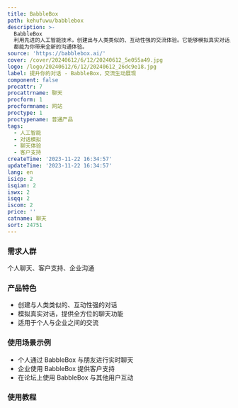 ```yaml
---
title: BabbleBox
path: kehufuwu/babblebox
description: >-
  BabbleBox
  利用先进的人工智能技术，创建出与人类类似的、互动性强的交流体验。它能够模拟真实对话，提供全方位的聊天功能。无论是个人之间的交流，还是企业与客户的对话，BabbleBox
  都能为你带来全新的沟通体验。
source: 'https://babblebox.ai/'
cover: /cover/20240612/6/12/20240612_5e055a49.jpg
logo: /logo/20240612/6/12/20240612_26dc9e18.jpg
label: 提升你的对话 - BabbleBox，交流生动展现
component: false
procattr: 7
procattrname: 聊天
procform: 1
procformname: 网站
proctype: 1
proctypename: 普通产品
tags:
  - 人工智能
  - 对话模拟
  - 聊天体验
  - 客户支持
createTime: '2023-11-22 16:34:57'
updateTime: '2023-11-22 16:34:57'
lang: en
isicp: 2
isqian: 2
iswx: 2
isqq: 2
iscom: 2
price: ''
catname: 聊天
sort: 24751
---
```




### 需求人群
个人聊天、客户支持、企业沟通

### 产品特色
- 创建与人类类似的、互动性强的对话
- 模拟真实对话，提供全方位的聊天功能
- 适用于个人与企业之间的交流

### 使用场景示例
- 个人通过 BabbleBox 与朋友进行实时聊天
- 企业使用 BabbleBox 提供客户支持
- 在论坛上使用 BabbleBox 与其他用户互动

### 使用教程


  
